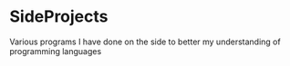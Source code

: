 # SideProjects
Various programs I have done on the side to better my understanding of programming languages
